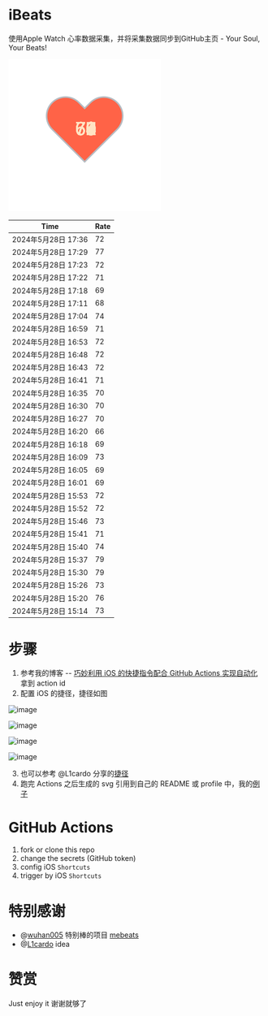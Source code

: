 # iBeats
使用Apple Watch 心率数据采集，并将采集数据同步到GitHub主页 - Your Soul, Your Beats!

![](./files/heart.svg)

<!--START_SECTION:my_heart_rate-->
| Time | Rate | 
 | ---- | ---- | 
| 2024年5月28日 17:36 | 72 |
| 2024年5月28日 17:29 | 77 |
| 2024年5月28日 17:23 | 72 |
| 2024年5月28日 17:22 | 71 |
| 2024年5月28日 17:18 | 69 |
| 2024年5月28日 17:11 | 68 |
| 2024年5月28日 17:04 | 74 |
| 2024年5月28日 16:59 | 71 |
| 2024年5月28日 16:53 | 72 |
| 2024年5月28日 16:48 | 72 |
| 2024年5月28日 16:43 | 72 |
| 2024年5月28日 16:41 | 71 |
| 2024年5月28日 16:35 | 70 |
| 2024年5月28日 16:30 | 70 |
| 2024年5月28日 16:27 | 70 |
| 2024年5月28日 16:20 | 66 |
| 2024年5月28日 16:18 | 69 |
| 2024年5月28日 16:09 | 73 |
| 2024年5月28日 16:05 | 69 |
| 2024年5月28日 16:01 | 69 |
| 2024年5月28日 15:53 | 72 |
| 2024年5月28日 15:52 | 72 |
| 2024年5月28日 15:46 | 73 |
| 2024年5月28日 15:41 | 71 |
| 2024年5月28日 15:40 | 74 |
| 2024年5月28日 15:37 | 79 |
| 2024年5月28日 15:30 | 79 |
| 2024年5月28日 15:26 | 73 |
| 2024年5月28日 15:20 | 76 |
| 2024年5月28日 15:14 | 73 |

<!--END_SECTION:my_heart_rate-->

# 步骤
1. 参考我的博客 -- [巧妙利用 iOS 的快捷指令配合 GitHub Actions 实现自动化](https://github.com/yihong0618/gitblog/issues/198) 拿到 action id
2. 配置 iOS 的捷径，捷径如图

![image](https://user-images.githubusercontent.com/15976103/122154218-0db0b480-ce97-11eb-93bb-5aec07c558dc.png)

![image](https://user-images.githubusercontent.com/15976103/122154236-186b4980-ce97-11eb-8e4b-70551a0391ae.png)

![image](https://user-images.githubusercontent.com/15976103/122154268-2d47dd00-ce97-11eb-902e-3acf292265a9.png)

![image](https://user-images.githubusercontent.com/15976103/122174055-fa144680-ceb4-11eb-9be2-3eb83cd516f7.png)

3. 也可以参考 @L1cardo 分享的[捷径](https://www.icloud.com/shortcuts/6ab6047b459c41ad822ad6b94b1c03d4)
4. 跑完 Actions 之后生成的 svg 引用到自己的 README 或 profile 中，我的[例子](https://github.com/yihong0618) 

# GitHub Actions

1. fork or clone this repo
2. change the secrets (GitHub token)
3. config iOS `Shortcuts` 
4. trigger by iOS `Shortcuts`

# 特别感谢
- @[wuhan005](https://github.com/wuhan005) 特别棒的项目 [mebeats](https://github.com/wuhan005/mebeats)
- @[L1cardo](https://github.com/L1cardo) idea

# 赞赏
Just enjoy it
谢谢就够了
